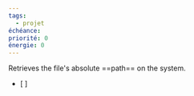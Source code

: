 ```yaml
---
tags:
  - projet
échéance: 
priorité: 0
énergie: 0
---
```

Retrieves the file's absolute ==path== on the system.
- [ ] 